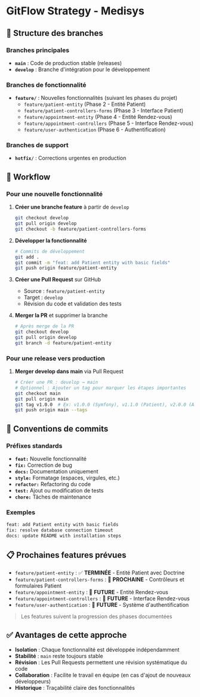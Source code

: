 # GitFlow Strategy - Medisys

## 🌿 Structure des branches

### Branches principales

- **`main`** : Code de production stable (releases)
- **`develop`** : Branche d'intégration pour le développement

### Branches de fonctionnalité

- **`feature/`** : Nouvelles fonctionnalités (suivant les phases du projet)
  - `feature/patient-entity` (Phase 2 - Entité Patient)
  - `feature/patient-controllers-forms` (Phase 3 - Interface Patient)
  - `feature/appointment-entity` (Phase 4 - Entité Rendez-vous)
  - `feature/appointment-controllers` (Phase 5 - Interface Rendez-vous)
  - `feature/user-authentication` (Phase 6 - Authentification)

### Branches de support

- **`hotfix/`** : Corrections urgentes en production

## 🔄 Workflow

### Pour une nouvelle fonctionnalité

1. **Créer une branche feature** à partir de `develop`

   ```bash
   git checkout develop
   git pull origin develop
   git checkout -b feature/patient-controllers-forms
   ```

2. **Développer la fonctionnalité**

   ```bash
   # Commits de développement
   git add .
   git commit -m "feat: add Patient entity with basic fields"
   git push origin feature/patient-entity
   ```

3. **Créer une Pull Request** sur GitHub
   - Source : `feature/patient-entity`
   - Target : `develop`
   - Révision du code et validation des tests

4. **Merger la PR** et supprimer la branche

   ```bash
   # Après merge de la PR
   git checkout develop
   git pull origin develop
   git branch -d feature/patient-entity
   ```

### Pour une release vers production

1. **Merger develop dans main** via Pull Request

   ```bash
   # Créer une PR : develop → main
   # Optionnel : Ajouter un tag pour marquer les étapes importantes
   git checkout main
   git pull origin main
   git tag v1.0.0  # Ex: v1.0.0 (Symfony), v1.1.0 (Patient), v2.0.0 (Auth)
   git push origin main --tags
   ```

## 📝 Conventions de commits

### Préfixes standards

- **`feat:`** Nouvelle fonctionnalité
- **`fix:`** Correction de bug
- **`docs:`** Documentation uniquement
- **`style:`** Formatage (espaces, virgules, etc.)
- **`refactor:`** Refactoring du code
- **`test:`** Ajout ou modification de tests
- **`chore:`** Tâches de maintenance

### Exemples

```bash
feat: add Patient entity with basic fields
fix: resolve database connection timeout
docs: update README with installation steps
```

## 📋 Prochaines features prévues

- `feature/patient-entity` : ✅ **TERMINÉE** - Entité Patient avec Doctrine
- `feature/patient-controllers-forms` : 🔄 **PROCHAINE** - Contrôleurs et formulaires Patient
- `feature/appointment-entity` : 📅 **FUTURE** - Entité Rendez-vous
- `feature/appointment-controllers` : 📅 **FUTURE** - Interface Rendez-vous
- `feature/user-authentication` : 📅 **FUTURE** - Système d'authentification

> Les features suivent la progression des phases documentées

## ✅ Avantages de cette approche

- **Isolation** : Chaque fonctionnalité est développée indépendamment
- **Stabilité** : `main` reste toujours stable
- **Révision** : Les Pull Requests permettent une révision systématique du code
- **Collaboration** : Facilite le travail en équipe (en cas d'ajout de nouveaux développeurs)
- **Historique** : Traçabilité claire des fonctionnalités
